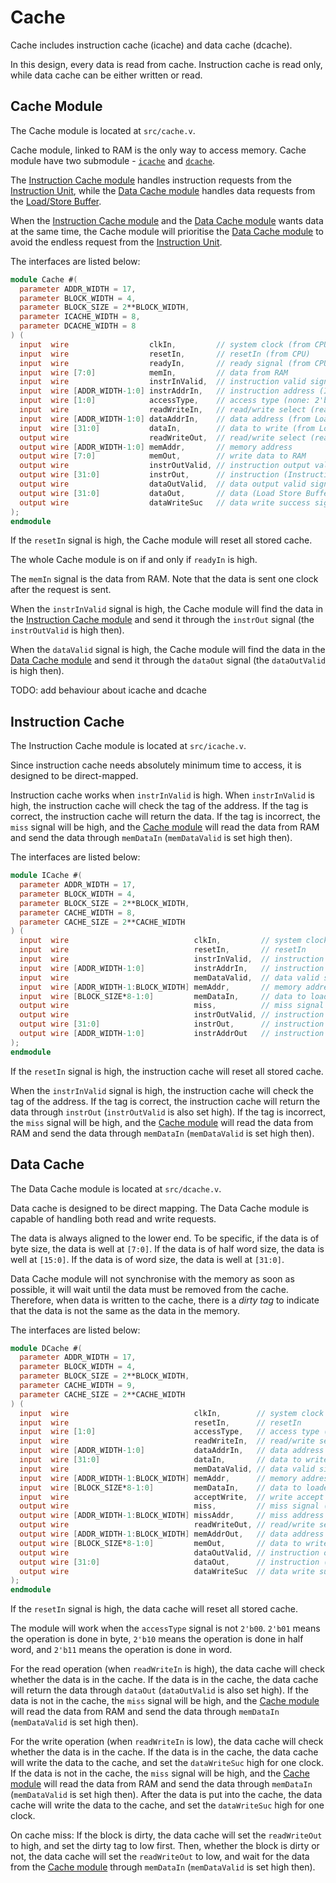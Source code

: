 # Cache

Cache includes instruction cache (icache) and data cache (dcache).

In this design, every data is read from cache. Instruction cache is read
only, while data cache can be either written or read.

## Cache Module

The Cache module is located at `src/cache.v`.

Cache module, linked to RAM is the only way to access memory. Cache module
have two submodule - [`icache`](#instruction-cache) and
[`dcache`](#data-cache).

The [Instruction Cache module](#instruction-cache) handles instruction
requests from the [Instruction Unit](instruction_unit.md), while the
[Data Cache module](#data-cache) handles data requests from the
[Load/Store Buffer](load_store_buffer.md).

When the [Instruction Cache module](#instruction-cache) and the
[Data Cache module](#data-cache) wants data at the same time, the Cache
module will prioritise the [Data Cache module](#data-cache) to avoid the
endless request from the [Instruction Unit](instruction_unit.md).

The interfaces are listed below:
```verilog
module Cache #(
  parameter ADDR_WIDTH = 17,
  parameter BLOCK_WIDTH = 4,
  parameter BLOCK_SIZE = 2**BLOCK_WIDTH,
  parameter ICACHE_WIDTH = 8,
  parameter DCACHE_WIDTH = 8
) (
  input  wire                  clkIn,         // system clock (from CPU)
  input  wire                  resetIn,       // resetIn (from CPU)
  input  wire                  readyIn,       // ready signal (from CPU)
  input  wire [7:0]            memIn,         // data from RAM
  input  wire                  instrInValid,  // instruction valid signal (Instruction Unit)
  input  wire [ADDR_WIDTH-1:0] instrAddrIn,   // instruction address (Instruction Unit)
  input  wire [1:0]            accessType,    // access type (none: 2'b00, byte: 2'b01, half word: 2'b10, word: 2'b11)
  input  wire                  readWriteIn,   // read/write select (read: 1, write: 0)
  input  wire [ADDR_WIDTH-1:0] dataAddrIn,    // data address (from Load Store Buffer)
  input  wire [31:0]           dataIn,        // data to write (from Load Store Buffer)
  output wire                  readWriteOut,  // read/write select (read: 1, write: 0)
  output wire [ADDR_WIDTH-1:0] memAddr,       // memory address
  output wire [7:0]            memOut,        // write data to RAM
  output wire                  instrOutValid, // instruction output valid signal (Instruction Unit)
  output wire [31:0]           instrOut,      // instruction (Instruction Unit)
  output wire                  dataOutValid,  // data output valid signal (Load Store Buffer)
  output wire [31:0]           dataOut,       // data (Load Store Buffer)
  output wire                  dataWriteSuc   // data write success signal (Load Store Buffer)
);
endmodule
```

If the `resetIn` signal is high, the Cache module will reset all stored cache.

The whole Cache module is on if and only if `readyIn` is high.

The `memIn` signal is the data from RAM. Note that the data is sent one clock
after the request is sent.

When the `instrInValid` signal is high, the Cache module will find the data in
the [Instruction Cache module](#instruction-cache) and send it through the
`instrOut` signal (the `instrOutValid` is high then).

When the `dataValid` signal is high, the Cache module will find the data in
the [Data Cache module](#data-cache) and send it through the `dataOut` signal
(the `dataOutValid` is high then).

TODO: add behaviour about icache and dcache

## Instruction Cache

The Instruction Cache module is located at `src/icache.v`.

Since instruction cache needs absolutely minimum time to access, it is
designed to be direct-mapped.

Instruction cache works when `instrInValid` is high. When `instrInValid`
is high, the instruction cache will check the tag of the address. If the
tag is correct, the instruction cache will return the data. If the tag is
incorrect, the `miss` signal will be high, and the
[Cache module](#cache-module) will read the data from RAM and send the data
through `memDataIn` (`memDataValid` is set high then).

The interfaces are listed below:
```verilog
module ICache #(
  parameter ADDR_WIDTH = 17,
  parameter BLOCK_WIDTH = 4,
  parameter BLOCK_SIZE = 2**BLOCK_WIDTH,
  parameter CACHE_WIDTH = 8,
  parameter CACHE_SIZE = 2**CACHE_WIDTH
) (
  input  wire                            clkIn,         // system clock (from CPU)
  input  wire                            resetIn,       // resetIn
  input  wire                            instrInValid,  // instruction valid signal (Instruction Unit)
  input  wire [ADDR_WIDTH-1:0]           instrAddrIn,   // instruction address (Instruction Unit)
  input  wire                            memDataValid,  // data valid signal (Instruction Unit)
  input  wire [ADDR_WIDTH-1:BLOCK_WIDTH] memAddr,       // memory address
  input  wire [BLOCK_SIZE*8-1:0]         memDataIn,     // data to loaded from RAM
  output wire                            miss,          // miss signal
  output wire                            instrOutValid, // instruction output valid signal (Instruction Unit)
  output wire [31:0]                     instrOut,      // instruction (Instruction Unit)
  output wire [ADDR_WIDTH-1:0]           instrAddrOut   // instruction address (Instruction Unit)
);
endmodule
```

If the `resetIn` signal is high, the instruction cache will reset all stored
cache.

When the `instrInValid` signal is high, the instruction cache will check the
tag of the address. If the tag is correct, the instruction cache will return
the data through `instrOut` (`instrOutValid` is also set high). If the tag is
incorrect, the `miss` signal will be high, and the
[Cache module](#cache-module) will read the data from RAM and send the data
through `memDataIn` (`memDataValid` is set high then).

## Data Cache

The Data Cache module is located at `src/dcache.v`.

Data cache is designed to be direct mapping. The Data Cache module is capable
of handling both read and write requests.

The data is always aligned to the lower end. To be specific, if the data is
of byte size, the data is well at `[7:0]`. If the data is of half word size,
the data is well at `[15:0]`. If the data is of word size, the data is well
at `[31:0]`.

Data Cache module will not synchronise with the memory as soon as possible,
it will wait until the data must be removed from the cache. Therefore, when
data is written to the cache, there is a *dirty tag* to indicate that the
data is not the same as the data in the memory.

The interfaces are listed below:
```verilog
module DCache #(
  parameter ADDR_WIDTH = 17,
  parameter BLOCK_WIDTH = 4,
  parameter BLOCK_SIZE = 2**BLOCK_WIDTH,
  parameter CACHE_WIDTH = 9,
  parameter CACHE_SIZE = 2**CACHE_WIDTH
) (
  input  wire                            clkIn,        // system clock (from CPU)
  input  wire                            resetIn,      // resetIn
  input  wire [1:0]                      accessType,   // access type (none: 2'b00, byte: 2'b01, half word: 2'b10, word: 2'b11)
  input  wire                            readWriteIn,  // read/write select (read: 1, write: 0)
  input  wire [ADDR_WIDTH-1:0]           dataAddrIn,   // data address (Load/Store Buffer)
  input  wire [31:0]                     dataIn,       // data to write
  input  wire                            memDataValid, // data valid signal (Instruction Unit)
  input  wire [ADDR_WIDTH-1:BLOCK_WIDTH] memAddr,      // memory address
  input  wire [BLOCK_SIZE*8-1:0]         memDataIn,    // data to loaded from RAM
  input  wire                            acceptWrite,  // write accept signal (Cache)
  output wire                            miss,         // miss signal (for input and output)
  output wire [ADDR_WIDTH-1:BLOCK_WIDTH] missAddr,     // miss address (for input and output)
  output wire                            readWriteOut, // read/write select for mem (read: 1, write: 0)
  output wire [ADDR_WIDTH-1:BLOCK_WIDTH] memAddrOut,   // data address
  output wire [BLOCK_SIZE*8-1:0]         memOut,       // data to write
  output wire                            dataOutValid, // instruction output valid signal (Load/Store Buffer)
  output wire [31:0]                     dataOut,      // instruction (Load/Store Buffer)
  output wire                            dataWriteSuc  // data write success signal (Load Store Buffer)
);
endmodule
```

If the `resetIn` signal is high, the data cache will reset all stored cache.

The module will work when the `accessType` signal is not `2'b00`. `2'b01` means
the operation is done in byte, `2'b10` means the operation is done in half word,
and `2'b11` means the operation is done in word.

For the read operation (when `readWriteIn` is high), the data cache will check
whether the data is in the cache. If the data is in the cache, the data cache
will return the data through `dataOut` (`dataOutValid` is also set high). If
the data is not in the cache, the `miss` signal will be high, and the
[Cache module](#cache-module) will read the data from RAM and send the data
through `memDataIn` (`memDataValid` is set high then).

For the write operation (when `readWriteIn` is low), the data cache will check
whether the data is in the cache. If the data is in the cache, the data cache
will write the data to the cache, and set the `dataWriteSuc` high for one clock.
If the data is not in the cache, the `miss` signal will be high, and the
[Cache module](#cache-module) will read the data from RAM and send the data
through `memDataIn` (`memDataValid` is set high then). After the data is put
into the cache, the data cache will write the data to the cache, and set the
`dataWriteSuc` high for one clock.

On cache miss: If the block is dirty, the data cache will set the
`readWriteOut` to high, and set the dirty tag to low first. Then, whether
the block is dirty or not, the data cache will set the `readWriteOut` to low,
and wait for the data from the [Cache module](#cache-module) through
`memDataIn` (`memDataValid` is set high then).
